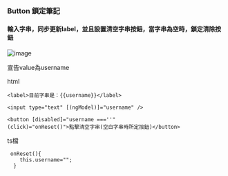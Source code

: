 ### Button 鎖定筆記
#### 輸入字串，同步更新label，並且設置清空字串按鈕，當字串為空時，鎖定清除按鈕
![image](https://github.com/nataliejian/learning/blob/master/angularNote/enableButton.gif)

宣告value為username
<br>

html
```
<label>目前字串是：{{username}}</label>

<input type="text" [(ngModel)]="username" />

<button [disabled]="username ===''"
(click)="onReset()">點擊清空字串(空白字串時所定按鈕)</button>
```
ts檔
```
 onReset(){
    this.username="";
  }
```
